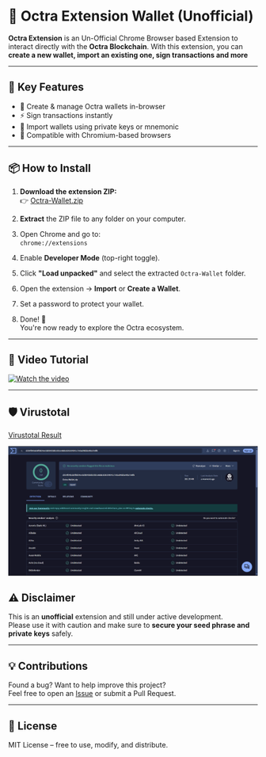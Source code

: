 # 🦊 Octra Extension Wallet (Unofficial)

**Octra Extension** is an Un-Official Chrome Browser based Extension to interact directly with the **Octra Blockchain**. With this extension, you can **create a new wallet, import an existing one, sign transactions and more**

---

## 🚀 Key Features

- 🔐 Create & manage Octra wallets in-browser  
- ⚡ Sign transactions instantly  
- 🔄 Import wallets using private keys  or mnemonic 
- 🧩 Compatible with Chromium-based browsers

---

## 📦 How to Install

1. **Download the extension ZIP:**  
   👉 [Octra-Wallet.zip](https://github.com/m-tq/Octra-Ekstension/releases/download/v1.0.2/Octra-Wallet.zip)

2. **Extract** the ZIP file to any folder on your computer.

3. Open Chrome and go to:  
   `chrome://extensions`

4. Enable **Developer Mode** (top-right toggle).

5. Click **"Load unpacked"** and select the extracted `Octra-Wallet` folder.

6. Open the extension → **Import** or **Create a Wallet**.

7. Set a password to protect your wallet.

8. Done! 🎉  
   You're now ready to explore the Octra ecosystem.

---

## 🎥 Video Tutorial

[![Watch the video](https://img.youtube.com/vi/ZjPt8_GyTbY/hqdefault.jpg)](https://www.youtube.com/watch?v=ZjPt8_GyTbY)

---

## 🛡 Virustotal

[Virustotal Result](https://www.virustotal.com/gui/file/d254f040ab0f0824ee3d004358b10b1e668c626104041c7e0ad46bbe90a7e8f6?nocache=1)

![Octra-Extension-Virustotal](https://github.com/m-tq/Octra-Ekstension/blob/088428e1d1c2b832dbf4afcb8bdcc59ce34ee8e0/octra-wallet-virustotal.png)


## ⚠️ Disclaimer

This is an **unofficial** extension and still under active development.  
Please use it with caution and make sure to **secure your seed phrase and private keys** safely.

---

## 💡 Contributions

Found a bug? Want to help improve this project?  
Feel free to open an [Issue](https://github.com/m-tq/Octra-Ekstension/issues) or submit a Pull Request.

---

## 📄 License

MIT License – free to use, modify, and distribute.
